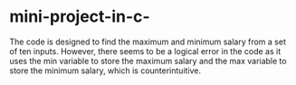 # mini-project-in-c-
The code is designed to find the maximum and minimum salary from a set of ten inputs. However, there seems to be a logical error in the code as it uses the min variable to store the maximum salary and the max variable to store the minimum salary, which is counterintuitive.

